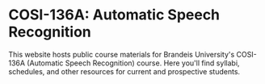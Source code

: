 # COSI-136A: Automatic Speech Recognition

This website hosts public course materials for Brandeis University's COSI-136A (Automatic Speech Recognition) course. Here you'll find syllabi, schedules, and other resources for current and prospective students.
